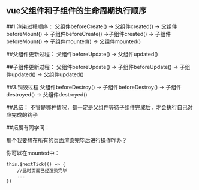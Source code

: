## vue父组件和子组件的生命周期执行顺序


##1.渲染过程顺序：
父组件beforeCreate() -> 父组件created() -> 父组件beforeMount() -> 子组件beforeCreate() ->子组件created() -> 子组件beforeMount() -> 子组件mounted() -> 父组件mounted()

##父组件更新过程：
父组件beforeUpdate() -> 父组件updated()


##子组件更新过程：
父组件beforeUpdate() -> 子组件beforeUpdate() -> 子组件updated() -> 父组件updated()


##3.销毁过程
父组件beforeDestroy() -> 子组件beforeDestroy() -> 子组件destroyed() -> 父组件destroyed()

##总结：
不管是哪种情况，都一定是父组件等待子组件完成后，才会执行自己对应完成的钩子


##拓展有同学问：

那个我要想在所有的页面渲染完毕后进行操作咋办？

你可以在mounted中：
```
this.$nextTick(() => {
	//此时页面已经渲染完毕
	...
})
```